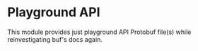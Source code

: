 # Playground API

This module provides just playground API Protobuf file(s) while reinvestigating buf's docs again.
